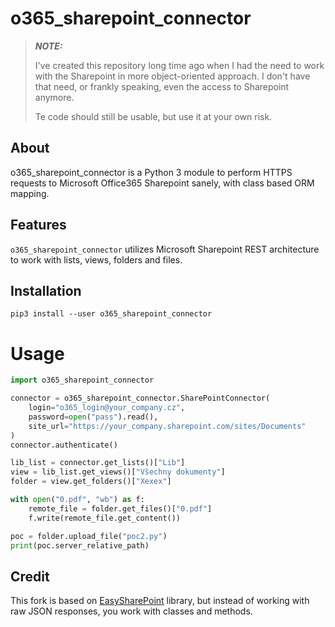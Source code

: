 # o365_sharepoint_connector

> **_NOTE:_**
> 
> I've created this repository long time ago when I had the need to work with the Sharepoint in more object-oriented approach. I don't have that need, or frankly speaking, even the access to Sharepoint anymore.
> 
> Te code should still be usable, but use it at your own risk.

## About

o365_sharepoint_connector is a Python 3 module to perform HTTPS requests to Microsoft Office365 Sharepoint sanely, with class based ORM mapping.

## Features

`o365_sharepoint_connector` utilizes Microsoft Sharepoint REST architecture to work with lists, views, folders and files.

## Installation

```
pip3 install --user o365_sharepoint_connector
```

# Usage

```python
import o365_sharepoint_connector

connector = o365_sharepoint_connector.SharePointConnector(
    login="o365_login@your_company.cz",
    password=open("pass").read(),
    site_url="https://your_company.sharepoint.com/sites/Documents"
)
connector.authenticate()

lib_list = connector.get_lists()["Lib"]
view = lib_list.get_views()["Všechny dokumenty"]
folder = view.get_folders()["Xexex"]

with open("0.pdf", "wb") as f:
    remote_file = folder.get_files()["0.pdf"]
    f.write(remote_file.get_content())

poc = folder.upload_file("poc2.py")
print(poc.server_relative_path)
```

## Credit

This fork is based on [EasySharePoint](https://github.com/krzysztofgrowinski/EasySharePoint) library, but instead of working with raw JSON responses, you work with classes and methods.
